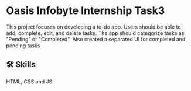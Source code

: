 
# Oasis Infobyte Internship Task3

This project focuses on developing a to-do app. Users should be able to add, complete, edit, and delete tasks. The app should categorize tasks as "Pending" or "Completed".
Also created a separated UI for completed and pending tasks

## 🛠 Skills
HTML, CSS and JS

